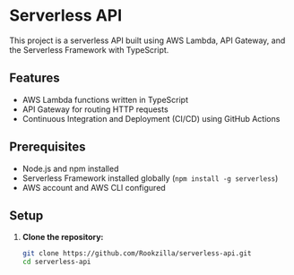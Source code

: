 # Serverless API

This project is a serverless API built using AWS Lambda, API Gateway, and the Serverless Framework with TypeScript.

## Features

- AWS Lambda functions written in TypeScript
- API Gateway for routing HTTP requests
- Continuous Integration and Deployment (CI/CD) using GitHub Actions

## Prerequisites

- Node.js and npm installed
- Serverless Framework installed globally (`npm install -g serverless`)
- AWS account and AWS CLI configured

## Setup

1. **Clone the repository:**

   ```bash
   git clone https://github.com/Rookzilla/serverless-api.git
   cd serverless-api